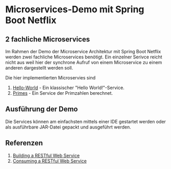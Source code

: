# Microservices-Demo mit Spring Boot Netflix

## 2 fachliche Microservices

Im Rahmen der Demo der Microservice Architektur mit Spring Boot Netflix werden
zwei fachliche Microservices benötigt. Ein einzelner Serivce reicht nicht aus
weil hier der synchrone Aufruf von einem Microservice zu einem anderen 
dargestellt werden soll.

Die hier implementierten Microservies sind

1. [Hello-World](./hello-world) - Ein klassischer "Hello World!"-Service.
2. [Primes](./primes) - Ein Service der Primzahlen berechnet.

## Ausführung der Demo

Die Services können am einfachsten mittels einer IDE gestartet werden oder als 
ausführbare JAR-Datei gepackt und ausgeführt werden.

## Referenzen

1. [Building a RESTful Web Service](https://spring.io/guides/gs/rest-service/)
2. [Consuming a RESTful Web Service](https://spring.io/guides/gs/consuming-rest/)
